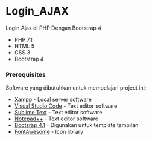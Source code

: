 # Login_AJAX
Login Ajax di PHP Dengan Bootstrap 4

* PHP 7.1 
* HTML 5 
* CSS 3 
* Bootstrap 4

### Prerequisites
Software yang dibutuhkan untuk mempelajari project ini:
* [Xampp](http://bit.ly/3ruSKNR) - Local server software
* [Visual Studio Code](http://bit.ly/3a0ghjF) - Text editor software
* [Sublime Text](http://bit.ly/2N857Ai) - Text editor software
* [Notepad++](http://bit.ly/3q09YlW) - Text editor software
* [Bootsrap 4.1](https://getbootstrap.com/docs/4.1/getting-started/download/) - Digunakan untuk template tampilan
* [FontAwesome](https://fontawesome.com/?from=io) - Icon library
